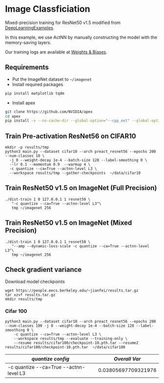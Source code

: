 # Image Classficiation
Mixed-precision training for ResNet50 v1.5 modified from [DeepLearningExamples](https://github.com/NVIDIA/DeepLearningExamples/tree/master/PyTorch/Classification/ConvNets).

In this example, we use ActNN by manually constructing the model with the memory-saving layers.

Our training logs are available at [Weights & Biases](https://wandb.ai/actnn/projects).

## Requirements
- Put the ImageNet dataset to `~/imagenet`
- Install required packages
```bash
pip install matplotlib tqdm
```
- Install apex
```bash
git clone https://github.com/NVIDIA/apex
cd apex
pip install -v --no-cache-dir --global-option="--cpp_ext" --global-option="--cuda_ext" ./
```

## Train Pre-activation ResNet56 on CIFAR10
```
mkdir -p results/tmp
python3 main.py --dataset cifar10 --arch preact_resnet56 --epochs 200 --num-classes 10 \
  -j 0 --weight-decay 1e-4 --batch-size 128 --label-smoothing 0 \
  --lr 0.1 --momentum 0.9  --warmup 4 \
  -c quantize --ca=True --actnn-level L3 \
  --workspace results/tmp --gather-checkpoints  ~/data/cifar10
```

## Train ResNet50 v1.5 on ImageNet (Full Precision)
```
./dist-train 1 0 127.0.0.1 1 resnet50 \
   "-c quantize --ca=True --actnn-level L3"\
   tmp ~/imagenet 256
```

## Train ResNet50 v1.5 on ImageNet (Mixed Precision)
```
./dist-train 1 0 127.0.0.1 1 resnet50 \
   "--amp --dynamic-loss-scale -c quantize --ca=True --actnn-level L3"\
   tmp ~/imagenet 256
```

## Check gradient variance 
Download model checkpoints
```
wget https://people.eecs.berkeley.edu/~jianfei/results.tar.gz
tar xzvf results.tar.gz
mkdir results/tmp
```

### Cifar 100
```
python3 main.py --dataset cifar10 --arch preact_resnet56 --epochs 200 --num-classes 100 -j 0 --weight-decay 1e-4 --batch-size 128 --label-smoothing 0 \
    -c quantize --ca=True --actnn-level L3 \
    --workspace results/tmp --evaluate --training-only \
    --resume results/cifar100/checkpoint-10.pth.tar --resume2 results/cifar100/checkpoint-10.pth.tar  ~/data/cifar100
```

| *quantize config* | *Overall Var* | 
|--------|----------|
| -c quantize --ca=True --actnn-level L3 | 0.03805697709321976 | 

